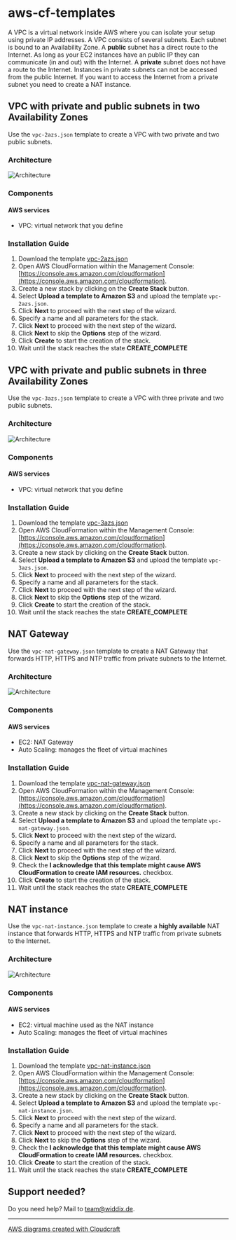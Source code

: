 # aws-cf-templates

A VPC is a virtual network inside AWS where you can isolate your setup using private IP addresses. A VPC consists of several subnets. Each subnet is bound to an Availability Zone. A **public** subnet has a direct route to the Internet. As long as your EC2 instances have an public IP they can communicate (in and out) with the Internet. A **private** subnet does not have a route to the Internet. Instances in private subnets can not be accessed from the public Internet. If you want to access the Internet from a private subnet you need to create a NAT instance.

## VPC with private and public subnets in two Availability Zones

Use the `vpc-2azs.json` template to create a VPC with two private and two public subnets.

### Architecture

![Architecture](./vpc-2azs.png?raw=true "Architecture")

### Components

#### AWS services

* VPC: virtual network that you define

### Installation Guide

1. Download the template [vpc-2azs.json](https://raw.githubusercontent.com/widdix/aws-cf-templates/master/vpc/vpc-2azs.json)
1. Open AWS CloudFormation within the Management Console: [https://console.aws.amazon.com/cloudformation](https://console.aws.amazon.com/cloudformation).
1. Create a new stack by clicking on the **Create Stack** button.
1. Select **Upload a template to Amazon S3** and upload the template `vpc-2azs.json`.
1. Click **Next** to proceed with the next step of the wizard.
1. Specify a name and all parameters for the stack.
1. Click **Next** to proceed with the next step of the wizard.
1. Click **Next** to skip the **Options** step of the wizard.
1. Click **Create** to start the creation of the stack.
1. Wait until the stack reaches the state **CREATE_COMPLETE**

## VPC with private and public subnets in three Availability Zones

Use the `vpc-3azs.json` template to create a VPC with three private and two public subnets.

### Architecture

![Architecture](./vpc-3azs.png?raw=true "Architecture")

### Components

#### AWS services

* VPC: virtual network that you define

### Installation Guide

1. Download the template [vpc-3azs.json](https://raw.githubusercontent.com/widdix/aws-cf-templates/master/vpc/vpc-3azs.json)
1. Open AWS CloudFormation within the Management Console: [https://console.aws.amazon.com/cloudformation](https://console.aws.amazon.com/cloudformation).
1. Create a new stack by clicking on the **Create Stack** button.
1. Select **Upload a template to Amazon S3** and upload the template `vpc-3azs.json`.
1. Click **Next** to proceed with the next step of the wizard.
1. Specify a name and all parameters for the stack.
1. Click **Next** to proceed with the next step of the wizard.
1. Click **Next** to skip the **Options** step of the wizard.
1. Click **Create** to start the creation of the stack.
1. Wait until the stack reaches the state **CREATE_COMPLETE**

## NAT Gateway

Use the `vpc-nat-gateway.json` template to create a NAT Gateway that forwards HTTP, HTTPS and NTP traffic from private subnets to the Internet.

### Architecture

![Architecture](./vpc-nat-gateway.png?raw=true "Architecture")

### Components

#### AWS services

* EC2: NAT Gateway
* Auto Scaling: manages the fleet of virtual machines

### Installation Guide

1. Download the template [vpc-nat-gateway.json](https://raw.githubusercontent.com/widdix/aws-cf-templates/master/vpc/vpc-nat-gateway.json)
1. Open AWS CloudFormation within the Management Console: [https://console.aws.amazon.com/cloudformation](https://console.aws.amazon.com/cloudformation).
1. Create a new stack by clicking on the **Create Stack** button.
1. Select **Upload a template to Amazon S3** and upload the template `vpc-nat-gateway.json`.
1. Click **Next** to proceed with the next step of the wizard.
1. Specify a name and all parameters for the stack.
1. Click **Next** to proceed with the next step of the wizard.
1. Click **Next** to skip the **Options** step of the wizard.
1. Check the **I acknowledge that this template might cause AWS CloudFormation to create IAM resources.** checkbox.
1. Click **Create** to start the creation of the stack.
1. Wait until the stack reaches the state **CREATE_COMPLETE**

## NAT instance

Use the `vpc-nat-instance.json` template to create a **highly available** NAT instance that forwards HTTP, HTTPS and NTP traffic from private subnets to the Internet.

### Architecture

![Architecture](./vpc-nat-instance.png?raw=true "Architecture")

### Components

#### AWS services

* EC2: virtual machine used as the NAT instance
* Auto Scaling: manages the fleet of virtual machines

### Installation Guide

1. Download the template [vpc-nat-instance.json](https://raw.githubusercontent.com/widdix/aws-cf-templates/master/vpc/vpc-nat-instance.json)
1. Open AWS CloudFormation within the Management Console: [https://console.aws.amazon.com/cloudformation](https://console.aws.amazon.com/cloudformation).
1. Create a new stack by clicking on the **Create Stack** button.
1. Select **Upload a template to Amazon S3** and upload the template `vpc-nat-instance.json`.
1. Click **Next** to proceed with the next step of the wizard.
1. Specify a name and all parameters for the stack.
1. Click **Next** to proceed with the next step of the wizard.
1. Click **Next** to skip the **Options** step of the wizard.
1. Check the **I acknowledge that this template might cause AWS CloudFormation to create IAM resources.** checkbox.
1. Click **Create** to start the creation of the stack.
1. Wait until the stack reaches the state **CREATE_COMPLETE**

## Support needed?

Do you need help? Mail to [team@widdix.de](mailto:team@widdix.de).


--------

[AWS diagrams created with Cloudcraft](https://cloudcraft.co/)
